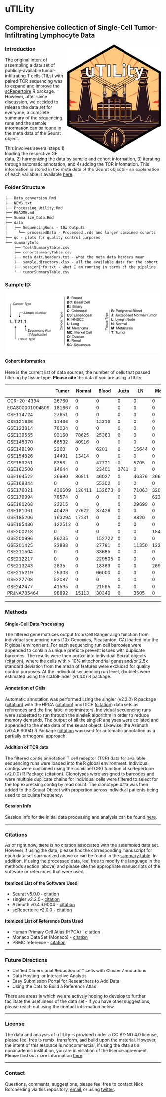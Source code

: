 # uTILity

## Comprehensive collection of Single-Cell Tumor-Infiltrating Lymphocyte Data

<img align="right" src="https://github.com/ncborcherding/utility/blob/main/www/utility_hex.png" width="305" height="352">

### Introduction
The original intent of assembling a data set of publicly-available tumor-infiltrating T cells (TILs) with paired TCR sequencing was to expand 
and improve the [scRepertoire](https://github.com/ncborcherding/scRepertoire) R package. However, after some discussion, we decided to release 
the data set for everyone, a complete summary of the sequencing runs and the sample information can be found in the meta data of the Seurat object. 

This involves several steps 1) loading the respective GE data, 2) harmonizing the data by sample and cohort information, 3) iterating through automatic annotation, 
and 4) adding the TCR information. This information is stored in the meta data of the Seurat objects - 
an explanation of each variable is available [here](https://github.com/ncborcherding/utility/blob/dev/summaryInfo/meta.data.headers.txt).


### Folder Structure
```
├── Data_conversion.Rmd
├── NEWS.txt
├── Processing_Utility.Rmd
├── README.md
├── Summarize_Data.Rmd
├── data
│   ├── SequencingRuns - 10x Outputs
│	  └── processedData - Processed .rds and larger combined cohorts
├── qc - plots for quality control purposes
└── summaryInfo
    ├── TcellSummaryTable.csv
    ├── cohortSummaryTable.csv
    ├── meta.data.headers.txt - what the meta data headers mean
    ├── sample.directory.xlsx - all the available data for the cohort
    ├── sessionInfo.txt - what I am running in terms of the pipeline
    └── tumorSummaryTable.csv
```

### Sample ID:

<img align="center" src="https://github.com/ncborcherding/utility/blob/main/www/utility_info.png">


#### Cohort Information
Here is the current list of data sources, the number of cells that passed filtering by tissue type. **Please cite** the data if you are using uTILity.


|                  | Tumor  | Normal | Blood  | Juxta | LN    | Met   | Cancer Type   | Citations                                         |
|------------------|--------|--------|--------|-------|-------|-------|---------------|---------------------------------------------------|
| CCR-20-4394      | 26760  | 0      | 0      | 0     | 0     | 0     | Ovarian       | [cite](https://pubmed.ncbi.nlm.nih.gov/33963000/) |
| EGAS00001004809  | 181667 | 0      | 0      | 0     | 0     | 0     | Breast        | [cite](https://pubmed.ncbi.nlm.nih.gov/33958794/) |
| GSE114724        | 27651  | 0      | 0      | 0     | 0     | 0     | Breast        | [cite](https://pubmed.ncbi.nlm.nih.gov/29961579/) |
| GSE121636        | 11436  | 0      | 12319  | 0     | 0     | 0     | Renal         | [cite](https://pubmed.ncbi.nlm.nih.gov/33504936/) |
| GSE123814        | 78034  | 0      | 0      | 0     | 0     | 0     | Multiple      | [cite](https://pubmed.ncbi.nlm.nih.gov/31359002/) |
| GSE139555        | 93160  | 78625  | 25363  | 0     | 0     | 0     | Multiple      | [cite](https://pubmed.ncbi.nlm.nih.gov/32103181/) |
| GSE145370        | 66592  | 40916  | 0      | 0     | 0     | 0     | Esophageal    | [cite](https://pubmed.ncbi.nlm.nih.gov/33293583/) |
| GSE148190        | 2263   | 0      | 6201   | 0     | 15644 | 0     | Melanoma      | [cite](https://pubmed.ncbi.nlm.nih.gov/32539073/) |
| GSE154826        | 14491  | 13414  | 0      | 0     | 0     | 0     | Lung          | [cite](https://pubmed.ncbi.nlm.nih.gov/34767762/) |
| GSE159251        | 8356   | 0      | 47721  | 0     | 5705  | 0     | Melanoma      | [cite](https://pubmed.ncbi.nlm.nih.gov/32539073/) |
| GSE162500        | 14644  | 0      | 23401  | 3761  | 0     | 0     | Lung          | [cite](https://pubmed.ncbi.nlm.nih.gov/33514641/) |
| GSE164522        | 36990  | 86811  | 46027  | 0     | 46376 | 36648 | Colorectal    | [cite](https://pubmed.ncbi.nlm.nih.gov/35303421/) |
| GSE168844        | 0      | 0      | 55302  | 0     | 0     | 0     | Lung          | [cite](https://pubmed.ncbi.nlm.nih.gov/36219677/) |
| GSE176021        | 436609 | 128411 | 132673 | 0     | 71063 | 32011 | Lung          | [cite](https://pubmed.ncbi.nlm.nih.gov/34290408/) |
| GSE179994        | 78574  | 0      | 0      | 0     | 0     | 62341 | Lung          | [cite](https://pubmed.ncbi.nlm.nih.gov/35121991/) |
| GSE180268        | 23215  | 0      | 0      | 0     | 29699 | 0     | HNSCC         | [cite](https://pubmed.ncbi.nlm.nih.gov/34471285/) |
| GSE181061        | 40429  | 27622  | 37426  | 0     | 0     | 0     | Renal         | [cite](https://pubmed.ncbi.nlm.nih.gov/35668194/) |
| GSE185206        | 163294 | 17231  | 0      | 0     | 9820  | 0     | Lung          | [cite](https://pubmed.ncbi.nlm.nih.gov/37001526/) |
| GSE195486        | 122512 | 0      | 0      | 0     | 0     | 0     | Ovarian       | [cite](https://pubmed.ncbi.nlm.nih.gov/35427494/) |
| GSE200218        | 0     | 0       | 0      | 0     | 0     | 18495 | Melanoma      | [cite](https://pubmed.ncbi.nlm.nih.gov/35803246/) |
| GSE200996        | 86235 | 0       | 152722 | 0     | 0     | 0     | HNSCC         | [cite](https://pubmed.ncbi.nlm.nih.gov/35803260/) |
| GSE201425        | 22888 | 0       | 27781  | 0     | 11350 | 12253 | Biliary       | [cite](https://pubmed.ncbi.nlm.nih.gov/35982235/) | 
| GSE211504        | 0     | 0       | 33685  | 0     | 0     | 0     | Melanoma      | [cite](https://pubmed.ncbi.nlm.nih.gov/35907015/) |
| GSE212217        | 0     | 0       | 229505 | 0     | 0     | 0     | Endometrial   | [cite](https://pubmed.ncbi.nlm.nih.gov/36301137/) |
| GSE213243        | 2835  | 0       | 18363  | 0     | 0     | 2693  | Ovarian       | [cite](https://pubmed.ncbi.nlm.nih.gov/36248860/) |
| GSE215219        | 26303 | 0       | 66000  | 0     | 0     | 0     | Lung          | [cite](https://pubmed.ncbi.nlm.nih.gov/37476074/) |
| GSE227708        | 53087 | 0       | 0      | 0     | 0     | 0     | Merkel Cell   | [cite](https://www.ncbi.nlm.nih.gov/geo/query/acc.cgi) |
| GSE242477        | 41595 | 0       | 21595  | 0     | 0     | 0     | Melanoma      | [cite](https://www.ncbi.nlm.nih.gov/geo/query/acc.cgi?acc=GSE242477) |
| PRJNA705464      | 98892 | 15113   | 30340  | 0     | 3505  | 0     | Renal         | [cite](https://pubmed.ncbi.nlm.nih.gov/33861994/) |

*****
### Methods

#### Single-Cell Data Processing
The filtered gene matrices output from Cell Ranger align function  from individual sequencing runs (10x Genomics, Pleasanton, CA) loaded into the R global environment. For each sequencing run cell barcodes were appended to contain a unique prefix to prevent issues with duplicate barcodes. The results were then ported into individual Seurat objects ([citation](https://pubmed.ncbi.nlm.nih.gov/34062119/)), where the cells with > 10% mitochondrial genes and/or 2.5x standard deviation from the mean of features were excluded for quality control purposes. At the individual sequencing run level, doublets were estimated using the scDblFinder (v1.4.0) R package. 

#### Annotation of Cells

Automatic annotation was performed using the singler (v2.2.0) R package ([citation](https://pubmed.ncbi.nlm.nih.gov/30643263/)) with the HPCA ([citation](https://pubmed.ncbi.nlm.nih.gov/24053356/)) and DICE ([citation](https://pubmed.ncbi.nlm.nih.gov/30449622/)) data sets as references and the fine label discriminators. Individual sequencing runs were subsetted to run through the singleR algorithm in order to reduce memory demands. The output of all the singleR analyses were collated and appended to the meta data of the seurat object. Likewise, the Azimuth (v0.4.6.9004) R Package ([citation](https://pubmed.ncbi.nlm.nih.gov/34062119/) was used for automatic annotation as a partially orthogonal approach. 

#### Addition of TCR data

The filtered contig annotation T cell receptor (TCR) data for available sequencing runs were loaded into the R global environment. Individual contigs were combined using the combineTCR() function of scRepertoire (v2.0.0) R Package ([citation](https://www.ncbi.nlm.nih.gov/pmc/articles/PMC7400693/)). Clonotypes were assigned to barcodes and were multiple duplicate chains for individual cells were filtered to select for the top expressing contig by read count. The clonotype data was then added to the Seurat Object with proportion across individual patients being used to calculate frequency.

#### Session Info


Session Info for the initial data processing and analysis can be found [here](https://github.com/ncborcherding/utility/blob/main/summaryInfo/sessionInfo.txt).

*****
### Citations

As of right now, there is no citation associated with the assembled data set. However if using the data, please find the corresponding manuscript for 
each data set summarized above or can be found in the [summary table](https://github.com/ncborcherding/utility/blob/main/summaryInfo/cohortSummaryTable.csv). In addition, if using the processed data, feel free to modify the language in the methods section (above) and please cite the appropriate manuscripts of the software or references that were used.

#### Itemized List of the Software Used
* Seurat v5.0.0 - [citation](https://pubmed.ncbi.nlm.nih.gov/37231261/)  
* singler v2.2.0 - [citation](https://pubmed.ncbi.nlm.nih.gov/30643263/)  
* Azimuth v0.4.6.9004 - [citation](https://pubmed.ncbi.nlm.nih.gov/34062119/) 
* scRepertoire v2.0.0 - [citation](https://www.ncbi.nlm.nih.gov/pmc/articles/PMC7400693/)  

#### Itemized List of Reference Data Used
* Human Primary Cell Atlas (HPCA) - [citation](https://pubmed.ncbi.nlm.nih.gov/24053356/)  
* Monaco Data Set (Monaco) - [citation](https://pubmed.ncbi.nlm.nih.gov/30726743/)
* PBMC reference - [citation](https://pubmed.ncbi.nlm.nih.gov/31178118/)

*****
### Future Directions

* Unified Dimensional Reduction of T cells with Cluster Annotations
* Data Hosting for Interactive Analysis
* Easy Submission Portal for Researchers to Add Data
* Using the Data to Build a Reference Atlas

There are areas in which we are actively hoping to develop to further facilitate the usefulness of the data set - if you have other suggestions, please reach out using the contact information below.

*****
### License

The data and analysis of uTILity is provided under a CC BY-ND 4.0 license, please feel free to remix, transform, and build upon the material. However, the intent of this resource is noncommercial, if using the data as a nonacademic institution, you are in violation of the lisence agreement. Please find out more information [here](https://github.com/ncborcherding/utility/blob/main/LICENSE.txt).


*****
### Contact
Questions, comments, suggestions, please feel free to contact Nick Borcherding via this repository, [email](mailto:ncborch@gmail.com), or using [twitter](https://twitter.com/theHumanBorch). 

